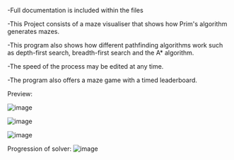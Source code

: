 -Full documentation is included within the files

-This Project consists of a maze visualiser that shows how Prim's algorithm generates mazes.

-This program also shows how different pathfinding algorithms work such as depth-first search, breadth-first search and the A* algorithm.

-The speed of the process may be edited at any time.

-The program also offers a maze game with a timed leaderboard.

Preview:


![image](https://github.com/user-attachments/assets/419fa8f6-78ad-4d7f-bbd5-8a244f305b43)

![image](https://github.com/user-attachments/assets/6b40e00e-7f1d-49b3-b284-fd9b5e4edede)

![image](https://github.com/user-attachments/assets/873f2630-883b-4510-8c4f-7fd2bfdab0dc)

Progression of solver:
![image](https://github.com/user-attachments/assets/be89ef9a-554d-419c-86ef-633b359f8afb)



